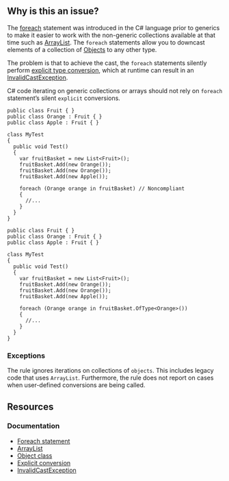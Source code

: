 ## Why is this an issue?
 
The [foreach](https://learn.microsoft.com/en-us/dotnet/csharp/language-reference/statements/iteration-statements#the-foreach-statement) statement was introduced in the C# language prior to generics to make it easier to work with the non-generic collections available at that time such as [ArrayList](https://learn.microsoft.com/en-us/dotnet/api/system.collections.arraylist). The `foreach` statements allow you to downcast elements of a collection of [Objects](https://learn.microsoft.com/en-us/dotnet/api/system.object) to any other type.
 
The problem is that to achieve the cast, the `foreach` statements silently perform [explicit type
conversion](https://learn.microsoft.com/en-us/dotnet/csharp/programming-guide/types/casting-and-type-conversions#explicit-conversions), which at runtime can result in an [InvalidCastException](https://learn.microsoft.com/en-us/dotnet/api/system.invalidcastexception).
 
C# code iterating on generic collections or arrays should not rely on `foreach` statement’s silent `explicit` conversions.

    public class Fruit { }
    public class Orange : Fruit { }
    public class Apple : Fruit { }
    
    class MyTest
    {
      public void Test()
      {
        var fruitBasket = new List<Fruit>();
        fruitBasket.Add(new Orange());
        fruitBasket.Add(new Orange());
        fruitBasket.Add(new Apple());
    
        foreach (Orange orange in fruitBasket) // Noncompliant
        {
          //...
        }
      }
    }

    public class Fruit { }
    public class Orange : Fruit { }
    public class Apple : Fruit { }
    
    class MyTest
    {
      public void Test()
      {
        var fruitBasket = new List<Fruit>();
        fruitBasket.Add(new Orange());
        fruitBasket.Add(new Orange());
        fruitBasket.Add(new Apple());
    
        foreach (Orange orange in fruitBasket.OfType<Orange>())
        {
          //...
        }
      }
    }

### Exceptions
 
The rule ignores iterations on collections of `objects`. This includes legacy code that uses `ArrayList`. Furthermore, the rule does not report on cases when user-defined conversions are being called.
 
## Resources
 
### Documentation
 
- [Foreach
  statement](https://learn.microsoft.com/en-us/dotnet/csharp/language-reference/statements/iteration-statements#the-foreach-statement)
- [ArrayList](https://learn.microsoft.com/en-us/dotnet/api/system.collections.arraylist)
- [Object class](https://learn.microsoft.com/en-us/dotnet/api/system.object)
- [Explicit
  conversion](https://learn.microsoft.com/en-us/dotnet/csharp/programming-guide/types/casting-and-type-conversions#explicit-conversions)
- [InvalidCastException](https://learn.microsoft.com/en-us/dotnet/api/system.invalidcastexception)
